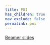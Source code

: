 ```yaml
---
title: PUI
has_children: true
nav_exclude: false
permalink: pui
---
```


[Beamer slides](jmp-beamer.pdf)





